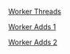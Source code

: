 [Worker Threads](https://nodejs.org/dist/latest-v12.x/docs/api/worker_threads.html#worker_threads_worker_threads)

[Worker Adds 1](https://www.youtube.com/watch?v=hepJKFSHUeQ&list=PLaFqU3KCWw6K5maTyTF2NdcbpNsPHRecu)

[Worker Adds 2](https://www.youtube.com/watch?v=DJCzZF383ug&feature=youtu.be)